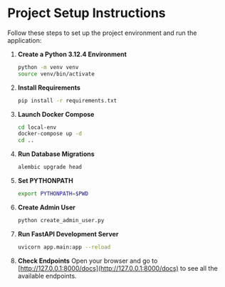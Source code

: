 # Project Setup Instructions

Follow these steps to set up the project environment and run the application:

1. **Create a Python 3.12.4 Environment**
   ```sh
   python -m venv venv
   source venv/bin/activate
   ```

2. **Install Requirements**
   ```sh
   pip install -r requirements.txt
   ```

3. **Launch Docker Compose**
   ```sh
   cd local-env
   docker-compose up -d
   cd ..
   ```

4. **Run Database Migrations**
   ```sh
   alembic upgrade head
   ```

5. **Set PYTHONPATH**
   ```sh
   export PYTHONPATH=$PWD
   ```

6. **Create Admin User**
   ```sh
   python create_admin_user.py
   ```

7. **Run FastAPI Development Server**
   ```sh
   uvicorn app.main:app --reload
   ```

8. **Check Endpoints**
   Open your browser and go to [http://127.0.0.1:8000/docs](http://127.0.0.1:8000/docs) to see all the available endpoints.
